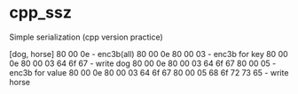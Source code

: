 # cpp_ssz
Simple serialization (cpp version practice)

[dog, horse]
80 00 0e - enc3b(all)
80 00 0e 80 00 03 - enc3b for key
80 00 0e 80 00 03 64 6f 67 - write dog
80 00 0e 80 00 03 64 6f 67 80 00 05 - enc3b for value
80 00 0e 80 00 03 64 6f 67 80 00 05 68 6f 72 73 65 - write horse
